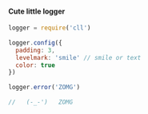 #### Cute little logger

```javascript
logger = require('cll')
     
logger.config({
  padding: 3,
  levelmark: 'smile' // smile or text
  color: true
})
    
logger.error('ZOMG')
    
//   (-_-')   ZOMG
```    


